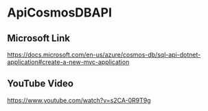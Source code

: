 # ApiCosmosDBAPI
## Microsoft Link
https://docs.microsoft.com/en-us/azure/cosmos-db/sql-api-dotnet-application#create-a-new-mvc-application

## YouTube Video
https://www.youtube.com/watch?v=s2CA-0R9T9g
